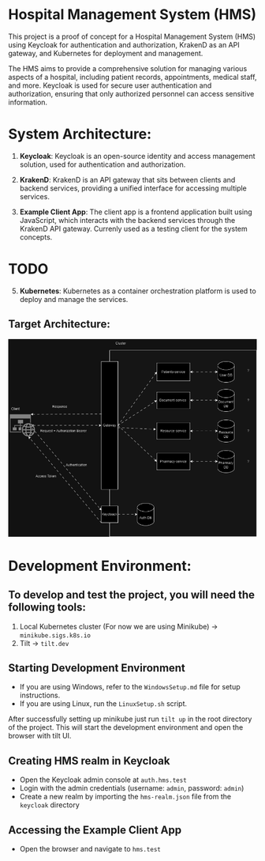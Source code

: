 # Hospital Management System (HMS)

This project is a proof of concept for a Hospital Management System (HMS) using Keycloak for authentication and authorization, KrakenD as an API gateway, and Kubernetes for deployment and management.
 
The HMS aims to provide a comprehensive solution for managing various aspects of a hospital, including patient records, appointments, medical staff, and more. Keycloak is used for secure user authentication and authorization, ensuring that only authorized personnel can access sensitive information.

# System Architecture:

1. **Keycloak**: Keycloak is an open-source identity and access management solution, used for authentication and authorization.

2. **KrakenD**: KrakenD is an API gateway that sits between clients and backend services, providing a unified interface for accessing multiple services.

3. **Example Client App**: The client app is a frontend application built using JavaScript, which interacts with the backend services through the KrakenD API gateway. Currenly used as a testing client for the system concepts.

# TODO

5. **Kubernetes**: Kubernetes as a container orchestration platform is used to deploy and manage the services.

## Target Architecture:
![Target Architecture](./docs/Architecture.png)

# Development Environment:
## To develop and test the project, you will need the following tools:
1. Local Kubernetes cluster (For now we are using Minikube) -> `minikube.sigs.k8s.io`
2. Tilt -> `tilt.dev`
## Starting Development Environment
- If you are using Windows, refer to the `WindowsSetup.md` file for setup instructions.
- If you are using Linux, run the `LinuxSetup.sh` script.

After successfully setting up minikube just run `tilt up` in the root directory of the project. This will start the development environment and open the browser with tilt UI.
## Creating HMS realm in Keycloak
- Open the Keycloak admin console at `auth.hms.test`
- Login with the admin credentials (username: `admin`, password: `admin`)
- Create a new realm by importing the `hms-realm.json` file from the `keycloak` directory

## Accessing the Example Client App
- Open the browser and navigate to `hms.test`
